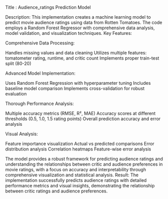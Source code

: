 Title : Audience_ratings Prediction Model

Description:
This implementation creates a machine learning model to predict movie audience ratings using data from Rotten Tomatoes. The code employs a Random Forest Regressor with comprehensive data analysis, model validation, and visualization techniques.
Key Features:

Comprehensive Data Processing:


Handles missing values and data cleaning
Utilizes multiple features: tomatometer rating, runtime, and critic count
Implements proper train-test split (80-20)


Advanced Model Implementation:


Uses Random Forest Regression with hyperparameter tuning
Includes baseline model comparison
Implements cross-validation for robust evaluation


Thorough Performance Analysis:


Multiple accuracy metrics (RMSE, R², MAE)
Accuracy scores at different thresholds (0.5, 1.0, 1.5 rating points)
Overall prediction accuracy and error analysis


Visual Analysis:


Feature importance visualization
Actual vs predicted comparisons
Error distribution analysis
Correlation heatmaps
Feature-wise error analysis

The model provides a robust framework for predicting audience ratings and understanding the relationships between critic and audience preferences in movie ratings, with a focus on accuracy and interpretability through comprehensive visualization and statistical analysis.
Result: The implementation successfully predicts audience ratings with detailed performance metrics and visual insights, demonstrating the relationship between critic ratings and audience preferences.
